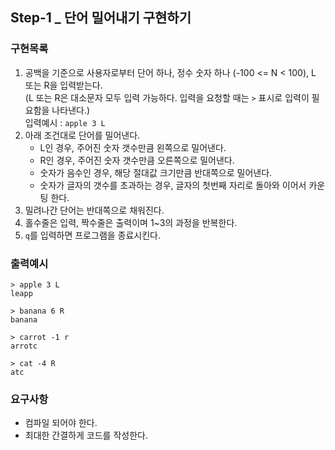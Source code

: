 ## Step-1 _ 단어 밀어내기 구현하기

### 구현목록

1. 공백을 기준으로 사용자로부터 단어 하나, 정수 숫자 하나 (-100 <= N < 100), L 또는 R을 입력받는다.   
    (L 또는 R은 대소문자 모두 입력 가능하다. 입력을 요청할 때는 `>` 표시로 입력이 필요함을 나타낸다.)    
    입력예시 : `apple 3 L `   
2. 아래 조건대로 단어를 밀어낸다.
    - L인 경우, 주어진 숫자 갯수만큼 왼쪽으로 밀어낸다.
    - R인 경우, 주어진 숫자 갯수만큼 오른쪽으로 밀어낸다.
    - 숫자가 음수인 경우, 해당 절대값 크기만큼 반대쪽으로 밀어낸다.
    - 숫자가 글자의 갯수를 초과하는 경우, 글자의 첫번째 자리로 돌아와 이어서 카운팅 한다.
3. 밀려나간 단어는 반대쪽으로 채워진다.
4. 홀수줄은 입력, 짝수줄은 출력이며 1~3의 과정을 반복한다.
5. `q`를 입력하면 프로그램을 종료시킨다.

### 출력예시
```
> apple 3 L 
leapp

> banana 6 R
banana

> carrot -1 r
arrotc

> cat -4 R
atc
```
### 요구사항

- 컴파일 되어야 한다.
- 최대한 간결하게 코드를 작성한다.